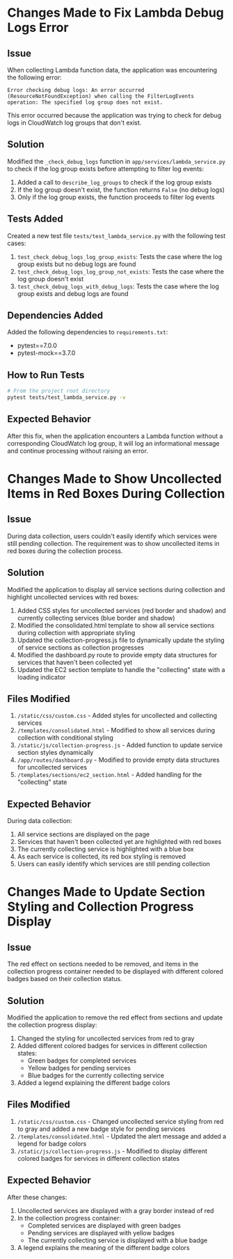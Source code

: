 # Changes Made to Fix Lambda Debug Logs Error

## Issue
When collecting Lambda function data, the application was encountering the following error:
```
Error checking debug logs: An error occurred (ResourceNotFoundException) when calling the FilterLogEvents operation: The specified log group does not exist.
```

This error occurred because the application was trying to check for debug logs in CloudWatch log groups that don't exist.

## Solution
Modified the `_check_debug_logs` function in `app/services/lambda_service.py` to check if the log group exists before attempting to filter log events:

1. Added a call to `describe_log_groups` to check if the log group exists
2. If the log group doesn't exist, the function returns `False` (no debug logs)
3. Only if the log group exists, the function proceeds to filter log events

## Tests Added
Created a new test file `tests/test_lambda_service.py` with the following test cases:

1. `test_check_debug_logs_log_group_exists`: Tests the case where the log group exists but no debug logs are found
2. `test_check_debug_logs_log_group_not_exists`: Tests the case where the log group doesn't exist
3. `test_check_debug_logs_with_debug_logs`: Tests the case where the log group exists and debug logs are found

## Dependencies Added
Added the following dependencies to `requirements.txt`:
- pytest==7.0.0
- pytest-mock==3.7.0

## How to Run Tests
```bash
# From the project root directory
pytest tests/test_lambda_service.py -v
```

## Expected Behavior
After this fix, when the application encounters a Lambda function without a corresponding CloudWatch log group, it will log an informational message and continue processing without raising an error.

# Changes Made to Show Uncollected Items in Red Boxes During Collection

## Issue
During data collection, users couldn't easily identify which services were still pending collection. The requirement was to show uncollected items in red boxes during the collection process.

## Solution
Modified the application to display all service sections during collection and highlight uncollected services with red boxes:

1. Added CSS styles for uncollected services (red border and shadow) and currently collecting services (blue border and shadow)
2. Modified the consolidated.html template to show all service sections during collection with appropriate styling
3. Updated the collection-progress.js file to dynamically update the styling of service sections as collection progresses
4. Modified the dashboard.py route to provide empty data structures for services that haven't been collected yet
5. Updated the EC2 section template to handle the "collecting" state with a loading indicator

## Files Modified
1. `/static/css/custom.css` - Added styles for uncollected and collecting services
2. `/templates/consolidated.html` - Modified to show all services during collection with conditional styling
3. `/static/js/collection-progress.js` - Added function to update service section styles dynamically
4. `/app/routes/dashboard.py` - Modified to provide empty data structures for uncollected services
5. `/templates/sections/ec2_section.html` - Added handling for the "collecting" state

## Expected Behavior
During data collection:
1. All service sections are displayed on the page
2. Services that haven't been collected yet are highlighted with red boxes
3. The currently collecting service is highlighted with a blue box
4. As each service is collected, its red box styling is removed
5. Users can easily identify which services are still pending collection

# Changes Made to Update Section Styling and Collection Progress Display

## Issue
The red effect on sections needed to be removed, and items in the collection progress container needed to be displayed with different colored badges based on their collection status.

## Solution
Modified the application to remove the red effect from sections and update the collection progress display:

1. Changed the styling for uncollected services from red to gray
2. Added different colored badges for services in different collection states:
   - Green badges for completed services
   - Yellow badges for pending services
   - Blue badges for the currently collecting service
3. Added a legend explaining the different badge colors

## Files Modified
1. `/static/css/custom.css` - Changed uncollected service styling from red to gray and added a new badge style for pending services
2. `/templates/consolidated.html` - Updated the alert message and added a legend for badge colors
3. `/static/js/collection-progress.js` - Modified to display different colored badges for services in different collection states

## Expected Behavior
After these changes:
1. Uncollected services are displayed with a gray border instead of red
2. In the collection progress container:
   - Completed services are displayed with green badges
   - Pending services are displayed with yellow badges
   - The currently collecting service is displayed with a blue badge
3. A legend explains the meaning of the different badge colors